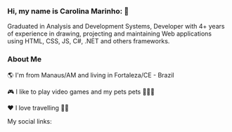 ### Hi, my name is Carolina Marinho: 👋



Graduated in Analysis and Development Systems, Developer with 4+ years of experience in drawing, projecting and maintaining Web applications using HTML, CSS, JS, C#, .NET and others frameworks.

### About Me

🌎 I'm from Manaus/AM and living in Fortaleza/CE - Brazil

🎮 I like to play video games and my pets pets 🐶🐱🐱

❤️ I love travelling 🛫🛬

My social links:
   
<!--
**carolinamarinhop/carolinamarinhop** is a ✨ _special_ ✨ repository because its `README.md` (this file) appears on your GitHub profile.
- 🔭 I’m currently working on ...
- 🌱 I’m currently learning ...
- 👯 I’m looking to collaborate on ...
- 🤔 I’m looking for help with ...
- 💬 Ask me about ...
- 📫 How to reach me: ...
- 😄 Pronouns: ...
- ⚡ Fun fact: ...
-->
